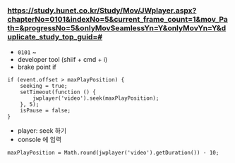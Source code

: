 ### https://study.hunet.co.kr/Study/Mov/JWplayer.aspx?chapterNo=0101&indexNo=5&current_frame_count=1&mov_Path=&progressNo=5&onlyMovSeamlessYn=Y&onlyMovYn=Y&duplicate_study_top_guid=#
- `0101` ~
- developer tool (shiif + cmd + i)
- brake point if
```
if (event.offset > maxPlayPosition) {
    seeking = true;
    setTimeout(function () {
        jwplayer('video').seek(maxPlayPosition);
    }, 5);
    isPause = false;
}
```
- player: seek 하기
- console 에 입력
```
maxPlayPosition = Math.round(jwplayer('video').getDuration()) - 10;
```
